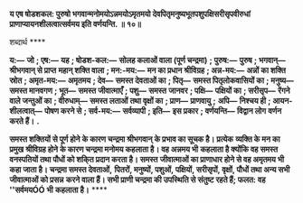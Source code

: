 **य एष षोडशकल: पुरुषो भगवान्मनोमयोऽन्नमयोऽमृतमयो देवपितृमनुष्यभूतपशुपक्षिसरीसृपवीरुधां** **प्राणाप्यायनशीलत्वात्सर्वमय इति वर्णयन्ति. ॥ १०॥** 

शब्दार्थ **** 

**य:—** **जो** **; एष:—** **यह** **; षोडश-कल:—** **सोलह कलाओं वाला (पूर्ण चन्द्रमा)** **; पुरुष:—** **पुरुष** **; भगवान्—** **श्रीभगवान् से प्राप्त** **महान् शक्ति वाला** **; मन:-मय:—** **मन का प्रधान श्रीविग्रह** **; अन्न-मय:—** **अन्नों का शक्ति स्रोत** **; अमृत-मय:—** **अमृतमय** **; देव—** **समस्त देवताओं का** **; पितृ—** **समस्त पितृलोकवासियों का** **; मनुष्य—** **समस्त मानवगण** **; भूत—** **समस्त जीवात्माएँ** **; पशु—** **समस्त** **जानवर** **; पक्षि—** **पक्षियों का** **; सरीसृप—** **रेंगने वाले जन्तुओं का** **; वीरुधाम्—** **समस्त लताओं तथा वृक्षों का** **; प्राण—** **प्राणवायु** **;** **अपि—** **निश्चय ही** **; आयन-शीलत्वात्—** **पोषण करने से** **; सर्व-मय:—** **सर्वव्यापी** **; इति—** **इस प्रकार** **; वर्णयन्ति—** **विद्वान लोग** **वर्णन करते हैं।** **.** 

**समस्त शक्तियों से पूर्ण होने के कारण चन्द्रमा श्रीभगवान् के प्रभाव का सूचक है। प्रत्येक** **व्यक्ति के मन का प्रमुख श्रीविग्रह होने के कारण चन्द्रमा मनोमय कहलाता है। वह अन्नमय भी** **कहलाता है क्योंकि वह समस्त वनस्पतियों तथा पौधों को शकि्त प्रदान करता है। समस्त** **जीवात्माओं का प्राणाधार होने से वह अमृतमय भी कहा जाता है। चन्द्रमा समस्त देवताओं,** **पितरों, मनुष्यों, पशुओं, पक्षियों, सरीसृपों, वृक्षों, पौधों तथा अन्य सभी जीवात्माओं को प्रसन्न** **करने वाला हैं। सभी प्राणी चन्द्रमा की उपस्थिति से संतुष्ट रहते हैं; फलत: वह ''सर्वमयÓÓ भी** **कहलाता है।** **** 